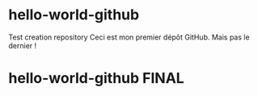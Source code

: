 # hello-world-github
Test creation repository
Ceci est mon premier dépôt GitHub.
Mais pas le dernier !
# hello-world-github FINAL
